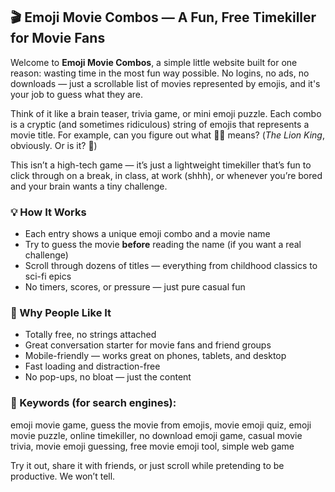 ## 🎬 Emoji Movie Combos — A Fun, Free Timekiller for Movie Fans

Welcome to **Emoji Movie Combos**, a simple little website built for one reason: wasting time in the most fun way possible. No logins, no ads, no downloads — just a scrollable list of movies represented by emojis, and it's your job to guess what they are.

Think of it like a brain teaser, trivia game, or mini emoji puzzle. Each combo is a cryptic (and sometimes ridiculous) string of emojis that represents a movie title. For example, can you figure out what **🦁👑** means? (*The Lion King*, obviously. Or is it? 👀)

This isn’t a high-tech game — it’s just a lightweight timekiller that’s fun to click through on a break, in class, at work (shhh), or whenever you’re bored and your brain wants a tiny challenge.

### 💡 How It Works
- Each entry shows a unique emoji combo and a movie name
- Try to guess the movie **before** reading the name (if you want a real challenge)
- Scroll through dozens of titles — everything from childhood classics to sci-fi epics
- No timers, scores, or pressure — just pure casual fun

### 📱 Why People Like It
- Totally free, no strings attached
- Great conversation starter for movie fans and friend groups
- Mobile-friendly — works great on phones, tablets, and desktop
- Fast loading and distraction-free
- No pop-ups, no bloat — just the content

### 🔎 Keywords (for search engines):
emoji movie game, guess the movie from emojis, movie emoji quiz, emoji movie puzzle, online timekiller, no download emoji game, casual movie trivia, movie emoji guessing, free movie emoji tool, simple web game

Try it out, share it with friends, or just scroll while pretending to be productive. We won’t tell.
